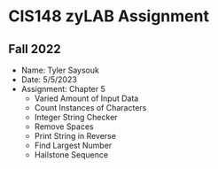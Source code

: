 # CIS148 zyLAB Assignment
## Fall 2022 #

- Name: Tyler Saysouk
- Date: 5/5/2023
- Assignment: Chapter 5
  - Varied Amount of Input Data
  - Count Instances of Characters
  - Integer String Checker
  - Remove Spaces
  - Print String in Reverse
  - Find Largest Number
  - Hailstone Sequence
 
